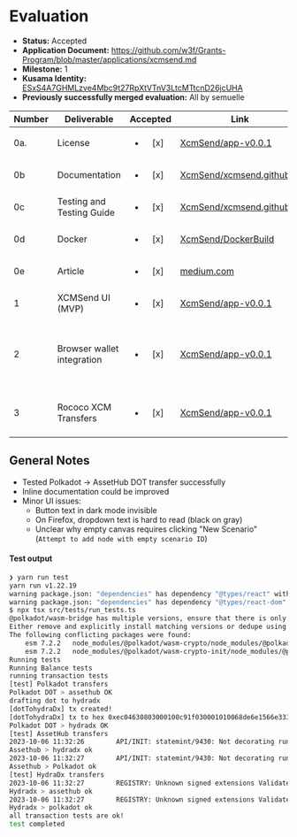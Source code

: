 # Evaluation

- **Status:** Accepted
- **Application Document:** https://github.com/w3f/Grants-Program/blob/master/applications/xcmsend.md
- **Milestone:** 1
- **Kusama Identity:** [ESxS4A7GHMLzve4Mbc9t27RpXtVTnV3LtcMTtcnD26jcUHA](https://polkascan.io/pre/kusama/account/ESxS4A7GHMLzve4Mbc9t27RpXtVTnV3LtcMTtcnD26jcUHA)
- **Previously successfully merged evaluation:** All by semuelle

| Number | Deliverable | Accepted | Link | Evaluation Notes |
| ------ | ----------- | :------: | ---- |----------------- |
| 0a.    |  License | <ul><li>[x] </li></ul> | [XcmSend/app-v0.0.1](https://github.com/XcmSend/app-v0.0.1/blob/5b1e55b64fd8d9e44dd5c2d10e0b74c2a0c81fa6/LICENSE) | MIT |
| 0b | Documentation | <ul><li>[x] </li></ul> | [XcmSend/xcmsend.github.io](https://github.com/XcmSend/xcmsend.github.io/tree/74afe11c4c0e3f810c01b33df453916749e88e5a) | Also https://xcmsend.github.io |
| 0c      | Testing and Testing Guide | <ul><li>[x] </li></ul> | [XcmSend/xcmsend.github.io](https://github.com/XcmSend/xcmsend.github.io/blob/74afe11c4c0e3f810c01b33df453916749e88e5a/src/tests/readme.md) | Tests amended on request |
| 0d      | Docker | <ul><li>[x] </li></ul> | [XcmSend/DockerBuild](https://github.com/XcmSend/DockerBuild/tree/7bad3705ffa5a1d27566e6be578a28cb76e3ae75) | — |
| 0e      | Article | <ul><li>[x] </li></ul> | [medium.com](https://decentration.medium.com/a-workflow-builder-adds-a-playground-on-top-of-cross-chain-infrastructure-25222617ed8) | Basic intro |
| 1      | XCMSend UI (MVP) | <ul><li>[x] </li></ul> | [XcmSend/app-v0.0.1](https://github.com/XcmSend/app-v0.0.1/tree/5b1e55b64fd8d9e44dd5c2d10e0b74c2a0c81fa6) | deployed at https://app.xcmsend.com/ |
| 2      | Browser wallet integration | <ul><li>[x] </li></ul> | [XcmSend/app-v0.0.1](https://github.com/XcmSend/app-v0.0.1/tree/5b1e55b64fd8d9e44dd5c2d10e0b74c2a0c81fa6/src/components/Wallet) | Uses `subwallet/wallet-connect`. Tested with polkadot.js extension and Talisman. Also supports Subwallet, Fearless and Nova. |
| 3      | Rococo XCM Transfers | <ul><li>[x] </li></ul> | [XcmSend/app-v0.0.1](https://github.com/XcmSend/app-v0.0.1/blob/5b1e55b64fd8d9e44dd5c2d10e0b74c2a0c81fa6/src/Chains/ChainsInfo.tsx#L74-L78) | Skipped Rococo due to issues, went straight to Polkadot, AssetHub and HydraDX |


## General Notes

- Tested Polkadot -> AssetHub DOT transfer successfully
- Inline documentation could be improved
- Minor UI issues:
  - Button text in dark mode invisible
  - On Firefox, dropdown text is hard to read (black on gray) 
  - Unclear why empty canvas requires clicking "New Scenario" (`Attempt to add node with empty scenario ID`)


#### Test output

```sh
❯ yarn run test
yarn run v1.22.19
warning package.json: "dependencies" has dependency "@types/react" with range "^17.0.20" that collides with a dependency in "devDependencies" of the same name with version "^18.2.15"
warning package.json: "dependencies" has dependency "@types/react-dom" with range "^17.0.9" that collides with a dependency in "devDependencies" of the same name with version "^18.2.7"
$ npx tsx src/tests/run_tests.ts
@polkadot/wasm-bridge has multiple versions, ensure that there is only one installed.
Either remove and explicitly install matching versions or dedupe using your package manager.
The following conflicting packages were found:
	esm 7.2.2	node_modules/@polkadot/wasm-crypto/node_modules/@polkadot/wasm-bridge/
	esm 7.2.2	node_modules/@polkadot/wasm-crypto-init/node_modules/@polkadot/wasm-bridge/
Running tests
Running Balance tests
running transaction tests
[test] Polkadot transfers
Polkadot DOT > assethub OK
drafting dot to hydradx
[dotTohydraDx] tx created!
[dotTohydraDx] tx to hex 0xec04630803000100c91f030001010068de6e1566e333753df02b2446f24e1cc2b796cfdf954dc0f39753c578e02a40030400000000e5140000000000
Polkadot DOT > hydradx OK
[test] AssetHub transfers
2023-10-06 11:32:26        API/INIT: statemint/9430: Not decorating runtime apis without matching versions: FungiblesApi/2 (1 known)
Assethub > hydradx ok
2023-10-06 11:32:27        API/INIT: statemint/9430: Not decorating runtime apis without matching versions: FungiblesApi/2 (1 known)
Assethub > Polkadot ok
[test] HydraDx transfers
2023-10-06 11:32:27        REGISTRY: Unknown signed extensions ValidateClaim found, treating them as no-effect
Hydradx > assethub ok
2023-10-06 11:32:27        REGISTRY: Unknown signed extensions ValidateClaim found, treating them as no-effect
Hydradx > polkadot ok
all transaction tests are ok!
test completed

```